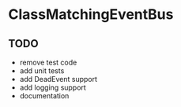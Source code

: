 # ClassMatchingEventBus

## TODO
* remove test code
* add unit tests
* add DeadEvent support
* add logging support
* documentation
